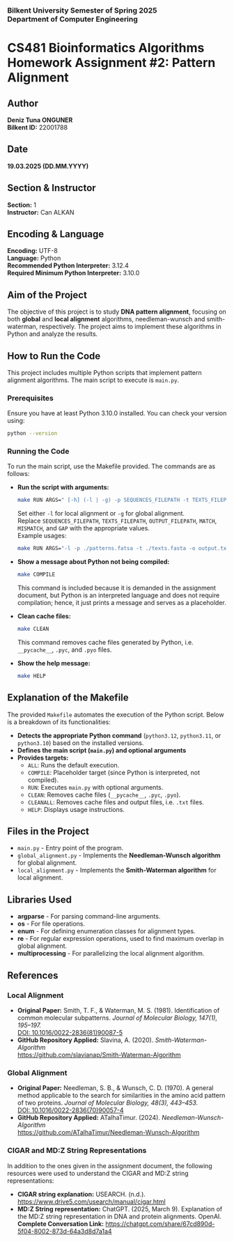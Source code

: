 ### Bilkent University Semester of Spring 2025<br/>Department of Computer Engineering
# CS481 Bioinformatics Algorithms<br/>Homework Assignment #2: Pattern Alignment

## Author
**Deniz Tuna ONGUNER**  
**Bilkent ID:** 22001788  

## Date
**19.03.2025 (DD.MM.YYYY)**

## Section & Instructor
**Section:** 1  
**Instructor:** Can ALKAN  

## Encoding & Language
**Encoding:** UTF-8  
**Language:** Python  
**Recommended Python Interpreter:** 3.12.4  
**Required Minimum Python Interpreter:** 3.10.0

## Aim of the Project
The objective of this project is to study **DNA pattern alignment**, focusing on both **global** and **local alignment** algorithms,
needleman-wunsch and smith-waterman, respectively. The project aims to implement these algorithms in Python and analyze the results.

## How to Run the Code
This project includes multiple Python scripts that implement pattern alignment algorithms. The main script to execute is `main.py`.

### Prerequisites
Ensure you have at least Python 3.10.0 installed. You can check your version using:
```sh
python --version
```

### Running the Code
To run the main script, use the Makefile provided. The commands are as follows:

- **Run the script with arguments:**
  ```sh
  make RUN ARGS=" [-h] (-l | -g) -p SEQUENCES_FILEPATH -t TEXTS_FILEPATH -o OUTPUT_FILEPATH -s MATCH MISMATCH GAP "
  ```
  Set either `-l` for local alignment or `-g` for global alignment.<br/>
  Replace `SEQUENCES_FILEPATH`, `TEXTS_FILEPATH`, `OUTPUT_FILEPATH`, `MATCH`, `MISMATCH`, and `GAP` with the appropriate values.<br/>
  Example usages:
  ```sh
  make RUN ARGS="-l -p ./patterns.fatsa -t ./texts.fasta -o output.txt -s 1 -1 -2"
  ```

- **Show a message about Python not being compiled:**
  ```sh
  make COMPILE
  ```
  This command is included because it is demanded in the assignment document, but Python is an interpreted language and does not require compilation; hence, it just prints a message and serves as a placeholder.


- **Clean cache files:**
  ```sh
  make CLEAN
  ```
  This command removes cache files generated by Python, i.e. `__pycache__`, `.pyc`, and `.pyo` files.


- **Show the help message:**
  ```sh
  make HELP
  ```

## Explanation of the Makefile
The provided `Makefile` automates the execution of the Python script. Below is a breakdown of its functionalities:

- **Detects the appropriate Python command** (`python3.12`, `python3.11`, or `python3.10`) based on the installed versions.
- **Defines the main script (`main.py`) and optional arguments**
- **Provides targets:**
  - `ALL`: Runs the default execution.
  - `COMPILE`: Placeholder target (since Python is interpreted, not compiled).
  - `RUN`: Executes `main.py` with optional arguments.
  - `CLEAN`: Removes cache files (`__pycache__`, `.pyc`, `.pyo`).
  - `CLEANALL`: Removes cache files and output files, i.e. `.txt` files.
  - `HELP`: Displays usage instructions.

## Files in the Project
- `main.py` - Entry point of the program.
- `global_alignment.py` - Implements the **Needleman-Wunsch algorithm** for global alignment.
- `local_alignment.py` - Implements the **Smith-Waterman algorithm** for local alignment.

## Libraries Used
- **argparse** - For parsing command-line arguments.
- **os** - For file operations.
- **enum** - For defining enumeration classes for alignment types.
- **re** - For regular expression operations, used to find maximum overlap in global alignment.
- **multiprocessing** - For parallelizing the local alignment algorithm.

## References
### Local Alignment
- **Original Paper:** Smith, T. F., & Waterman, M. S. (1981). Identification of common molecular subpatterns. *Journal of Molecular Biology, 147(1), 195–197.*  
  [DOI: 10.1016/0022-2836(81)90087-5](https://doi.org/10.1016/0022-2836(81)90087-5)
- **GitHub Repository Applied:** Slavina, A. (2020). *Smith-Waterman-Algorithm*  
  https://github.com/slavianap/Smith-Waterman-Algorithm

### Global Alignment
- **Original Paper:** Needleman, S. B., & Wunsch, C. D. (1970). A general method applicable to the search for similarities in the amino acid pattern of two proteins. *Journal of Molecular Biology, 48(3), 443–453.*  
  [DOI: 10.1016/0022-2836(70)90057-4](https://doi.org/10.1016/0022-2836(70)90057-4)
- **GitHub Repository Applied:** ATalhaTimur. (2024). *Needleman-Wunsch-Algorithm*  
  https://github.com/ATalhaTimur/Needleman-Wunsch-Algorithm

### CIGAR and MD:Z String Representations
In addition to the ones given in the assignment document, the following resources were used to understand the CIGAR and MD:Z string representations:
- **CIGAR string explanation:** USEARCH. (n.d.). https://www.drive5.com/usearch/manual/cigar.html
- **MD:Z String representation:** ChatGPT. (2025, March 9). Explanation of the MD:Z string representation in DNA and protein alignments. OpenAI.
  **Complete Conversation Link:** https://chatgpt.com/share/67cd890d-5f04-8002-873d-64a3d8d7a1a4
